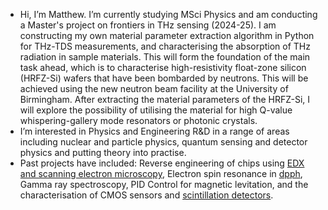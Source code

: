 - Hi, I’m Matthew. I’m currently studying MSci Physics and am conducting a Master's project on frontiers in THz sensing (2024-25). I am constructing my own material parameter extraction algorithm in Python for THz-TDS measurements, and characterising the absorption of THz radiation in sample materials. This will form the foundation of the main task ahead, which is to characterise high-resistivity float-zone silicon (HRFZ-Si) wafers that have been bombarded by neutrons. This will be achieved using the new neutron beam facility at the University of Birmingham. After extracting the material parameters of the HRFZ-Si, I will explore the possibility of utilising the material for high Q-value whispering-gallery mode resonators or photonic crystals.
- I’m interested in Physics and Engineering R&D in a range of areas including nuclear and particle physics, quantum sensing and detector physics and putting theory into practise.
- Past projects have included: Reverse engineering of chips using [EDX and scanning electron microscopy](https://matthew-dbrown.github.io/SEM/poster.pdf), Electron spin resonance in [dpph](https://matthew-dbrown.github.io/ESR/ESR_report.pdf), Gamma ray spectroscopy, PID Control for magnetic levitation, and the characterisation of CMOS sensors and [scintillation detectors](https://matthew-dbrown.github.io/NUC/scintillation_characterisation.pdf).

<!---
Matthew-DBrown/Matthew-DBrown is a ✨ special ✨ repository because its `README.md` (this file) appears on your GitHub profile.
You can click the Preview link to take a look at your changes.
--->
